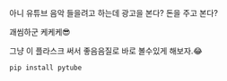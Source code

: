 아니 유튜브 음악 들을려고 하는데 광고을 본다?
돈을 주고 본다?

괘씸하군 케케케😎

그냥 이 플라스크 써서 좋음음질로 바로 볼수있게 해보자.😂

```
pip install pytube
```
